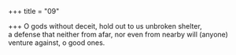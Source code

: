 +++
title = "09"

+++
O gods without deceit, hold out to us unbroken shelter,  
a defense that neither from afar, nor even from nearby will (anyone)  
venture against, o good ones.  